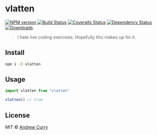 # vlatten

[![NPM version][npm-image]][npm-url]
[![Build Status][travis-image]][travis-url]
[![Coveralls Status][coveralls-image]][coveralls-url]
[![Dependency Status][depstat-image]][depstat-url]
[![Downloads][download-badge]][npm-url]

> I hate live coding exercises. Hopefully this makes up for it.

## Install

```sh
npm i -D vlatten
```

## Usage

```js
import vlatten from "vlatten"

vlatten() // true
```

## License

MIT © [Andrew Curry](http://github.com/acurry)

[npm-url]: https://npmjs.org/package/vlatten
[npm-image]: https://img.shields.io/npm/v/vlatten.svg?style=flat-square

[travis-url]: https://travis-ci.org/acurry/vlatten
[travis-image]: https://img.shields.io/travis/acurry/vlatten.svg?style=flat-square

[coveralls-url]: https://coveralls.io/r/acurry/vlatten
[coveralls-image]: https://img.shields.io/coveralls/acurry/vlatten.svg?style=flat-square

[depstat-url]: https://david-dm.org/acurry/vlatten
[depstat-image]: https://david-dm.org/acurry/vlatten.svg?style=flat-square

[download-badge]: http://img.shields.io/npm/dm/vlatten.svg?style=flat-square
